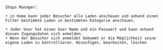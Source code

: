     Shops Manager:

    • in Home kann jeder Besucher alle Laden anschauen und anhand einen Filter bestimmte Laden in bestimmten Kategorie anschauen.
      
    • Jeder User hat einen User Name und ein Passwort und kann anhand diesen Zugangsdaten sich anmelden.
    • Wenn der Besucher sich anmeldet bekommt er die Möglichkeit seine eigene Laden zu kontrollieren. Hinzufügen, bearbeiten, löschen
